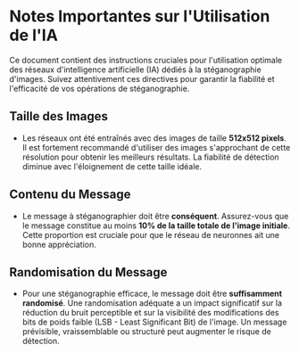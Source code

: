 
# Notes Importantes sur l'Utilisation de l'IA

Ce document contient des instructions cruciales pour l'utilisation optimale des réseaux d'intelligence artificielle (IA) dédiés à la stéganographie d'images. Suivez attentivement ces directives pour garantir la fiabilité et l'efficacité de vos opérations de stéganographie.

## Taille des Images

- Les réseaux ont été entraînés avec des images de taille **512x512 pixels**. Il est fortement recommandé d'utiliser des images s'approchant de cette résolution pour obtenir les meilleurs résultats. La fiabilité de détection diminue avec l'éloignement de cette taille idéale.

## Contenu du Message

- Le message à stéganographier doit être **conséquent**. Assurez-vous que le message constitue au moins **10% de la taille totale de l'image initiale**. Cette proportion est cruciale pour que le réseau de neuronnes ait une bonne appréciation.

## Randomisation du Message

- Pour une stéganographie efficace, le message doit être **suffisamment randomisé**. Une randomisation adéquate a un impact significatif sur la réduction du bruit perceptible et sur la visibilité des modifications des bits de poids faible (LSB - Least Significant Bit) de l'image. Un message prévisible, vraissemblable ou structuré peut augmenter le risque de détection.
